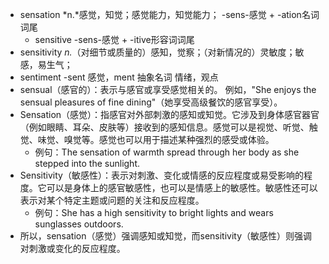 - sensation *n.*感觉，知觉；感觉能力，知觉能力； -sens-感觉 + -ation名词词尾
	- sensitive -sens-感觉 + -itive形容词词尾
- sensitivity *n.*（对细节或质量的）感知，觉察；（对新情况的）灵敏度；敏感，易生气；
- sentiment -sent 感觉，ment 抽象名词 情绪，观点
- sensual（感官的）：表示与感官或享受感觉相关的。
  例如，"She enjoys the sensual pleasures of fine dining"（她享受高级餐饮的感官享受）。
- Sensation（感觉）：指感官对外部刺激的感知或知觉。它涉及到身体感官器官（例如眼睛、耳朵、皮肤等）接收到的感知信息。感觉可以是视觉、听觉、触觉、味觉、嗅觉等。感觉也可以用于描述某种强烈的感受或体验。
	- 例句：The sensation of warmth spread through her body as she stepped into the sunlight.
- Sensitivity（敏感性）：表示对刺激、变化或情感的反应程度或易受影响的程度。它可以是身体上的感官敏感性，也可以是情感上的敏感性。敏感性还可以表示对某个特定主题或问题的关注和反应程度。
	- 例句：She has a high sensitivity to bright lights and wears sunglasses outdoors.
- 所以，sensation（感觉）强调感知或知觉，而sensitivity（敏感性）则强调对刺激或变化的反应程度。